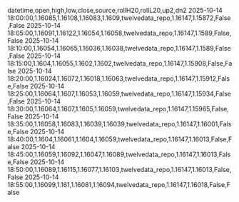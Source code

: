 datetime,open,high,low,close,source,rollH20,rollL20,up2,dn2
2025-10-14 18:00:00,1.16085,1.16108,1.16083,1.1609,twelvedata_repo,1.16147,1.15872,False,False
2025-10-14 18:05:00,1.16091,1.16122,1.16054,1.16058,twelvedata_repo,1.16147,1.1589,False,False
2025-10-14 18:10:00,1.16054,1.16065,1.16036,1.16038,twelvedata_repo,1.16147,1.1589,False,False
2025-10-14 18:15:00,1.1604,1.16055,1.1602,1.1602,twelvedata_repo,1.16147,1.15908,False,False
2025-10-14 18:20:00,1.16024,1.16072,1.16018,1.16063,twelvedata_repo,1.16147,1.15912,False,False
2025-10-14 18:25:00,1.16064,1.1607,1.16053,1.16059,twelvedata_repo,1.16147,1.15934,False,False
2025-10-14 18:30:00,1.16064,1.1607,1.1605,1.16059,twelvedata_repo,1.16147,1.15965,False,False
2025-10-14 18:35:00,1.16058,1.16083,1.16039,1.16039,twelvedata_repo,1.16147,1.16001,False,False
2025-10-14 18:40:00,1.1604,1.16061,1.1604,1.16059,twelvedata_repo,1.16147,1.16013,False,False
2025-10-14 18:45:00,1.16059,1.16092,1.16047,1.16089,twelvedata_repo,1.16147,1.16013,False,False
2025-10-14 18:50:00,1.16089,1.16115,1.16077,1.16103,twelvedata_repo,1.16147,1.16013,False,False
2025-10-14 18:55:00,1.16099,1.161,1.16081,1.16094,twelvedata_repo,1.16147,1.16018,False,False
